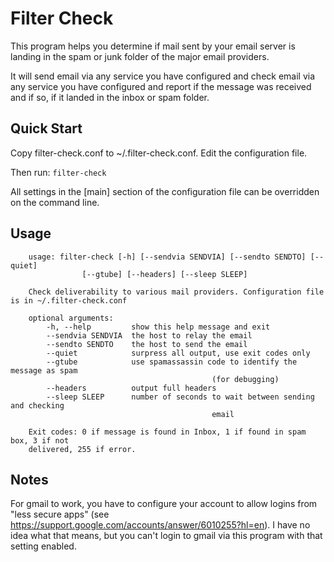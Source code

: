 # Filter Check

This program helps you determine if mail sent by your email server is landing in the spam or junk folder of the major email providers.

It will send email via any service you have configured and check email via any service you have configured and report if the message was received and if so, if it landed in the inbox or spam folder.

## Quick Start

Copy filter-check.conf to ~/.filter-check.conf. Edit the configuration file.

Then run: `filter-check`

All settings in the [main] section of the configuration file can be overridden on the command line.

## Usage

		usage: filter-check [-h] [--sendvia SENDVIA] [--sendto SENDTO] [--quiet]
                    [--gtube] [--headers] [--sleep SLEEP]

		Check deliverability to various mail providers. Configuration file is in ~/.filter-check.conf

		optional arguments:
			-h, --help         show this help message and exit
			--sendvia SENDVIA  the host to relay the email
			--sendto SENDTO    the host to send the email
			--quiet            surpress all output, use exit codes only
			--gtube            use spamassassin code to identify the message as spam
												 (for debugging)
			--headers          output full headers
			--sleep SLEEP      number of seconds to wait between sending and checking
												 email

		Exit codes: 0 if message is found in Inbox, 1 if found in spam box, 3 if not
		delivered, 255 if error.
 
## Notes

For gmail to work, you have to configure your account to allow logins from "less secure apps" (see https://support.google.com/accounts/answer/6010255?hl=en). I have no idea what that means, but you can't login to gmail via this program with that setting enabled.
